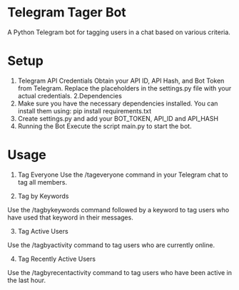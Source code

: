 # Telegram Tager Bot

A Python Telegram bot for tagging users in a chat based on various criteria.

# Setup

1. Telegram API Credentials
Obtain your API ID, API Hash, and Bot Token from Telegram. Replace the placeholders in the settings.py file with your actual credentials.
2.Dependencies
2. Make sure you have the necessary dependencies installed. You can install them using:
pip install requirements.txt
3. Create settings.py and add your BOT_TOKEN, API_ID and API_HASH
4. Running the Bot
Execute the script main.py to start the bot.
# Usage
1. Tag Everyone
Use the /tageveryone command in your Telegram chat to tag all members.

2. Tag by Keywords

Use the /tagbykeywords command followed by a keyword to tag users who have used that keyword in their messages.

3. Tag Active Users

Use the /tagbyactivity command to tag users who are currently online.

4. Tag Recently Active Users

Use the /tagbyrecentactivity command to tag users who have been active in the last hour.

